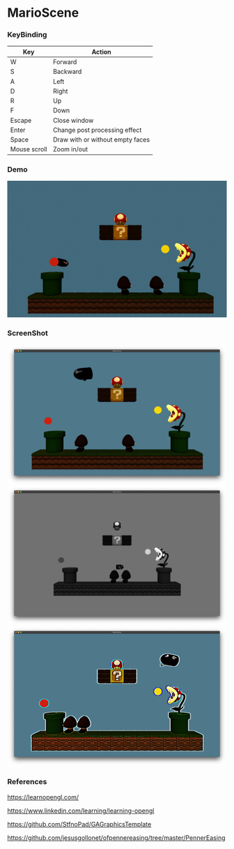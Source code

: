 # MarioScene

### KeyBinding

| Key          	| Action      	                    |
|--------------	|---------------------------------  |
| W            	| Forward     	                    |
| S            	| Backward    	                    |
| A            	| Left        	                    |
| D            	| Right       	                    |
| R            	| Up          	                    |
| F            	| Down        	                    |
| Escape       	| Close window                      |
| Enter        	| Change post processing effect     |
| Space       	| Draw with or without empty faces  |
| Mouse scroll 	| Zoom in/out 	                    |

### Demo

![](marioscene.gif)

### ScreenShot

![](screenshot1.png)
![](screenshot2.png)
![](screenshot3.png)

### References

https://learnopengl.com/

https://www.linkedin.com/learning/learning-opengl

https://github.com/StfnoPad/GAGraphicsTemplate

https://github.com/jesusgollonet/ofpennereasing/tree/master/PennerEasing
